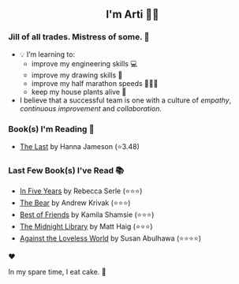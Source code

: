 <div align="center">
  
  ## I'm Arti 👋🏽
  
</div>
  
### Jill of all trades. Mistress of some. 👑

- 💡 I’m learning to:
  - improve my engineering skills 💻
  - improve my drawing skills 🎨
  - improve my half marathon speeds 🏃🏽‍♀️
  - keep my house plants alive 🌱
- I believe that a successful team is one with a culture of _empathy_, _continuous improvement_ and _collaboration._


### Book(s) I'm Reading 📖
<!-- GOODREADS-LIST:START -->
- [The Last](https://www.goodreads.com/review/show/7056402898?utm_medium=api&utm_source=rss) by Hanna Jameson (⭐️3.48)
<!-- GOODREADS-LIST:END -->

### Last Few Book(s) I've Read 📚
<!-- GOODREADS-READ-LIST:START -->
- [In Five Years](https://www.goodreads.com/review/show/7022534271?utm_medium=api&utm_source=rss) by Rebecca Serle (⭐⭐⭐)
- [The Bear](https://www.goodreads.com/review/show/6982410141?utm_medium=api&utm_source=rss) by Andrew Krivak (⭐⭐⭐)
- [Best of Friends](https://www.goodreads.com/review/show/5003933302?utm_medium=api&utm_source=rss) by Kamila Shamsie (⭐⭐⭐)
- [The Midnight Library](https://www.goodreads.com/review/show/3598680761?utm_medium=api&utm_source=rss) by Matt Haig (⭐⭐⭐)
- [Against the Loveless World](https://www.goodreads.com/review/show/6530048981?utm_medium=api&utm_source=rss) by Susan Abulhawa (⭐⭐⭐⭐)
<!-- GOODREADS-READ-LIST:END -->
❤️

In my spare time, I eat cake. 🍰
